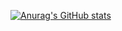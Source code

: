 [![Anurag's GitHub stats](https://github-readme-stats.vercel.app/api?username=ThiagoJv-pro)](https://github.com/anuraghazra/github-readme-stats)

